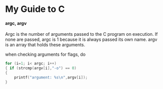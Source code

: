 My Guide to C
=============

#### argc, argv

Argc is the number of arguments passed to the C program on execution.  If none are passed, argc is 1 because it is always passed its own name.
argv is an array that holds these arguments.

when checking arguments for flags, do

```c
for (i=1; i< argc; i++)
{ if (strcmp(argv[i],"-o") == 0)
{
    printf("argument: %s\n",argv[i]);
}
```
